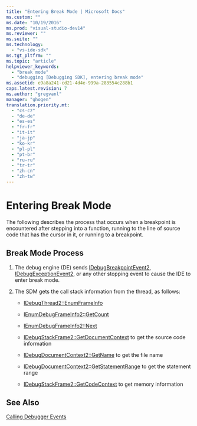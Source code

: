 ```yaml
---
title: "Entering Break Mode | Microsoft Docs"
ms.custom: ""
ms.date: "10/19/2016"
ms.prod: "visual-studio-dev14"
ms.reviewer: ""
ms.suite: ""
ms.technology: 
  - "vs-ide-sdk"
ms.tgt_pltfrm: ""
ms.topic: "article"
helpviewer_keywords: 
  - "break mode"
  - "debugging [Debugging SDK], entering break mode"
ms.assetid: e9a8a241-cd21-4d4e-999a-283554c288b1
caps.latest.revision: 7
ms.author: "gregvanl"
manager: "ghogen"
translation.priority.mt: 
  - "cs-cz"
  - "de-de"
  - "es-es"
  - "fr-fr"
  - "it-it"
  - "ja-jp"
  - "ko-kr"
  - "pl-pl"
  - "pt-br"
  - "ru-ru"
  - "tr-tr"
  - "zh-cn"
  - "zh-tw"
---
```

# Entering Break Mode
The following describes the process that occurs when a breakpoint is encountered after stepping into a function, running to the line of source code that has the cursor in it, or running to a breakpoint.  
  
## Break Mode Process  
  
1.  The debug engine (DE) sends [IDebugBreakpointEvent2](../extensibility-debugger-reference/idebugbreakpointevent2.md), [IDebugExceptionEvent2](../extensibility-debugger-reference/idebugexceptionevent2.md), or any other stopping event to cause the IDE to enter break mode.  
  
2.  The SDM gets the call stack information from the thread, as follows:  
  
    -   [IDebugThread2::EnumFrameInfo](../extensibility-debugger-reference/idebugthread2--enumframeinfo.md)  
  
    -   [IEnumDebugFrameInfo2::GetCount](../extensibility-debugger-reference/ienumdebugframeinfo2--getcount.md)  
  
    -   [IEnumDebugFrameInfo2::Next](../extensibility-debugger-reference/ienumdebugframeinfo2--next.md)  
  
    -   [IDebugStackFrame2::GetDocumentContext](../extensibility-debugger-reference/idebugstackframe2--getdocumentcontext.md) to get the source code information  
  
    -   [IDebugDocumentContext2::GetName](../extensibility-debugger-reference/idebugdocumentcontext2--getname.md) to get the file name  
  
    -   [IDebugDocumentContext2::GetStatementRange](../extensibility-debugger-reference/idebugdocumentcontext2--getstatementrange.md) to get the statement range  
  
    -   [IDebugStackFrame2::GetCodeContext](../extensibility-debugger-reference/idebugstackframe2--getcodecontext.md) to get memory information  
  
## See Also  
 [Calling Debugger Events](../extensibility-debugger/calling-debugger-events.md)